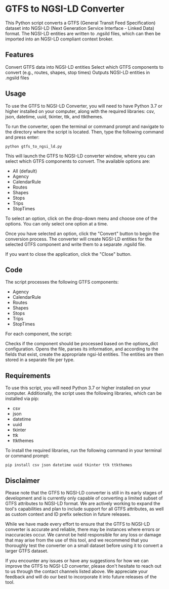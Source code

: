 # GTFS to NGSI-LD Converter
This Python script converts a GTFS (General Transit Feed Specification) dataset into NGSI-LD (Next Generation Service Interface - Linked Data) format. The NGSI-LD entities are written to .ngsild files, which can then be imported into an NGSI-LD compliant context broker.

## Features
Convert GTFS data into NGSI-LD entities
Select which GTFS components to convert (e.g., routes, shapes, stop times)
Outputs NGSI-LD entities in .ngsild files

## Usage
To use the GTFS to NGSI-LD Converter, you will need to have Python 3.7 or higher installed on your computer, along with the required libraries: csv, json, datetime, uuid, tkinter, ttk, and ttkthemes.

To run the converter, open the terminal or command prompt and navigate to the directory where the script is located. Then, type the following command and press enter:

```
python gtfs_to_ngsi_ld.py

```
This will launch the GTFS to NGSI-LD converter window, where you can select which GTFS components to convert. The available options are:

- All (default)
- Agency
- CalendarRule
- Routes
- Shapes
- Stops
- Trips
- StopTimes

To select an option, click on the drop-down menu and choose one of the options. You can only select one option at a time.

Once you have selected an option, click the "Convert" button to begin the conversion process. The converter will create NGSI-LD entities for the selected GTFS component and write them to a separate .ngsild file.

If you want to close the application, click the "Close" button.

## Code
The script processes the following GTFS components:

- Agency
- CalendarRule
- Routes
- Shapes
- Stops
- Trips
- StopTimes

For each component, the script:

Checks if the component should be processed based on the options_dict configuration.
Opens the file, parses its information, and according to the fields that exist, create the appropriate ngsi-ld entities.
The entities are then stored in a separate file per type.

## Requirements
To use this script, you will need Python 3.7 or higher installed on your computer. Additionally, the script uses the following libraries, which can be installed via pip:

- csv
- json
- datetime
- uuid
- tkinter
- ttk
- ttkthemes

To install the required libraries, run the following command in your terminal or command prompt:

```
pip install csv json datetime uuid tkinter ttk ttkthemes
```

## Disclaimer
Please note that the GTFS to NGSI-LD converter is still in its early stages of development and is currently only capable of converting a limited subset of GTFS attributes to NGSI-LD format. We are actively working to expand the tool's capabilities and plan to include support for all GTFS attributes, as well as custom context and ID prefix selection in future releases.

While we have made every effort to ensure that the GTFS to NGSI-LD converter is accurate and reliable, there may be instances where errors or inaccuracies occur. We cannot be held responsible for any loss or damage that may arise from the use of this tool, and we recommend that you thoroughly test the converter on a small dataset before using it to convert a larger GTFS dataset.

If you encounter any issues or have any suggestions for how we can improve the GTFS to NGSI-LD converter, please don't hesitate to reach out to us through the contact channels listed above. We appreciate your feedback and will do our best to incorporate it into future releases of the tool.